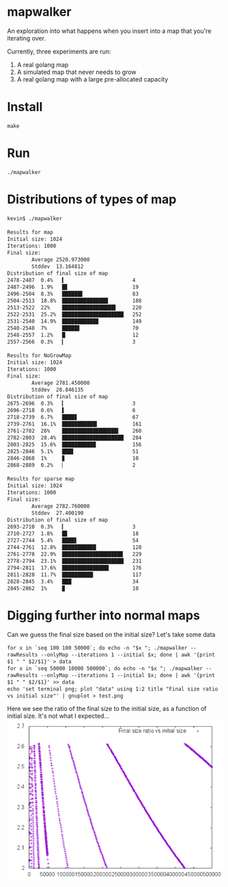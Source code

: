 # mapwalker
An exploration into what happens when you insert into a map that you're iterating over.

Currently, three experiments are run:
1. A real golang map
2. A simulated map that never needs to grow
3. A real golang map with a large pre-allocated capacity

# Install
```
make
```

# Run
```
./mapwalker
```

# Distributions of types of map
```
kevin$ ./mapwalker

Results for map
Initial size: 1024
Iterations: 1000
Final size:
        Average 2520.973000
        Stddev  13.164812
Distribution of final size of map
2478-2487  0.4%   ▍                      4
2487-2496  1.9%   █▋                     19
2496-2504  8.3%   ██████▋                83
2504-2513  18.8%  ███████████████        188
2513-2522  22%    █████████████████▌     220
2522-2531  25.2%  ████████████████████▏  252
2531-2540  14.9%  ███████████▉           149
2540-2548  7%     █████▋                 70
2548-2557  1.2%   █                      12
2557-2566  0.3%   ▎                      3

Results for NoGrowMap
Initial size: 1024
Iterations: 1000
Final size:
        Average 2781.450000
        Stddev  28.846135
Distribution of final size of map
2675-2696  0.3%   ▎                      3
2696-2718  0.6%   ▌                      6
2718-2739  6.7%   ████▊                  67
2739-2761  16.1%  ███████████▍           161
2761-2782  26%    ██████████████████▍    260
2782-2803  28.4%  ████████████████████▏  284
2803-2825  15.6%  ███████████            156
2825-2846  5.1%   ███▋                   51
2846-2868  1%     ▊                      10
2868-2889  0.2%   ▏                      2

Results for sparse map
Initial size: 1024
Iterations: 1000
Final size:
        Average 2782.760000
        Stddev  27.400190
Distribution of final size of map
2693-2710  0.3%   ▎                      3
2710-2727  1.8%   █▋                     18
2727-2744  5.4%   ████▋                  54
2744-2761  12.8%  ███████████▏           128
2761-2778  22.9%  ███████████████████▉   229
2778-2794  23.1%  ████████████████████▏  231
2794-2811  17.6%  ███████████████▎       176
2811-2828  11.7%  ██████████▏            117
2828-2845  3.4%   ███                    34
2845-2862  1%     ▉                      10
```

# Digging further into normal maps
Can we guess the final size based on the initial size? Let's take some data

```
for x in `seq 100 100 50000`; do echo -n "$x "; ./mapwalker --rawResults --onlyMap --iterations 1 --initial $x; done | awk '{print $1 " " $2/$1}' > data
for x in `seq 50000 10000 500000`; do echo -n "$x "; ./mapwalker --rawResults --onlyMap --iterations 1 --initial $x; done | awk '{print $1 " " $2/$1}' >> data
echo 'set terminal png; plot "data" using 1:2 title "Final size ratio vs initial size"' | gnuplot > test.png
```

Here we see the ratio of the final size to the initial size, as a function of initial size. It's
not what I expected...
![normal map final size ratio](https://github.com/kwojcik/mapwalker/blob/master/images/1.png)

